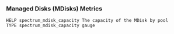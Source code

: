 ### Managed Disks (MDisks) Metrics

```
HELP spectrum_mdisk_capacity The capacity of the MDisk by pool 
TYPE spectrum_mdisk_capacity gauge
```
